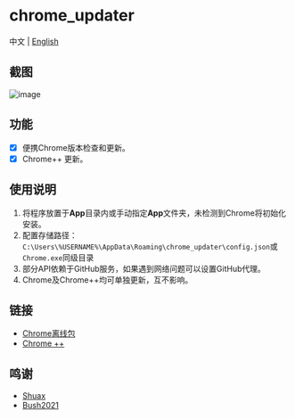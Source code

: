 # chrome_updater

中文 | [English](https://github.com/libsgh/chrome_updater/blob/main/README.md)

## 截图
![image](https://github.com/libsgh/chrome_updater/blob/main/doc/1.png?raw=true)

## 功能
- [x] 便携Chrome版本检查和更新。
- [x] Chrome++ 更新。

## 使用说明
1. 将程序放置于**App**目录内或手动指定**App**文件夹，未检测到Chrome将初始化安装。
2. 配置存储路径：`C:\Users\%USERNAME%\AppData\Roaming\chrome_updater\config.json`或`Chrome.exe`同级目录
3. 部分API依赖于GitHub服务，如果遇到网络问题可以设置GitHub代理。
4. Chrome及Chrome++均可单独更新，互不影响。

## 链接
- [Chrome离线包](https://chrome.noki.eu.org "https://chrome.noki.eu.org")
- [Chrome ++](https://github.com/Bush2021/chrome_plus "https://github.com/Bush2021/chrome_plus")

## 鸣谢
- [Shuax](https://github.com/shuax)
- [Bush2021](https://github.com/Bush2021)